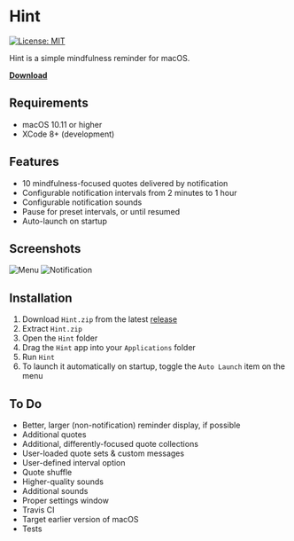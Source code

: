 # Hint
[![License: MIT](https://img.shields.io/badge/License-MIT-yellow.svg)](https://opensource.org/licenses/MIT)

Hint is a simple mindfulness reminder for macOS.

**[Download](https://github.com/crsmithdev/hint/releases)**

## Requirements

- macOS 10.11 or higher
- XCode 8+ (development)

## Features

- 10 mindfulness-focused quotes delivered by notification
- Configurable notification intervals from 2 minutes to 1 hour
- Configurable notification sounds
- Pause for preset intervals, or until resumed
- Auto-launch on startup

## Screenshots

![Menu](https://raw.githubusercontent.com/crsmithdev/hint/master/Screenshots/menu.png)
![Notification](https://raw.githubusercontent.com/crsmithdev/hint/master/Screenshots/notification.png)

## Installation

1. Download `Hint.zip` from the latest [release](https://github.com/crsmithdev/hint/releases)
2. Extract `Hint.zip`
3. Open the `Hint` folder
4. Drag the `Hint` app into your `Applications` folder
5. Run `Hint`
6. To launch it automatically on startup, toggle the `Auto Launch` item on the menu

## To Do

- Better, larger (non-notification) reminder display, if possible
- Additional quotes
- Additional, differently-focused quote collections
- User-loaded quote sets & custom messages
- User-defined interval option
- Quote shuffle
- Higher-quality sounds
- Additional sounds
- Proper settings window
- Travis CI
- Target earlier version of macOS
- Tests
